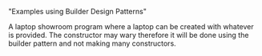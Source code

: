 "Examples using Builder Design Patterns" 

A laptop showroom program where a laptop can be created with whatever is provided. The constructor may 
wary therefore it will be done using the builder pattern and not making many constructors.